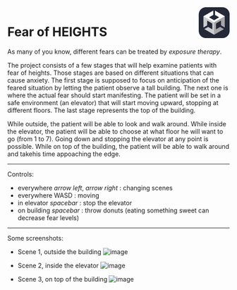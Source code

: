 <img align="right" src="https://github.com/tandpfun/skill-icons/blob/main/icons/Unity-Dark.svg" alt="UNITY" height="70" >

# Fear of HEIGHTS

As many of you know, different fears can be treated by _exposure therapy_.

The project consists of a few stages that will help examine patients with fear of heights. Those stages are based on different situations that can cause anxiety. The first stage is supposed to focus on anticipation of the feared situation by letting the patient observe a tall building. The next one is where the actual fear should start manifesting. The patient will be set in a safe environment (an elevator) that will start moving upward, stopping at different floors. The last stage represents the top of the building.

While outside, the patient will be able to look and walk around.
While inside the elevator, the patient will be able to choose at what floor he will want to go (from 1 to 7). Going down and stopping the elevator at any point is possible.
While on top of the building, the patient will be able to walk around and takehis time appoaching the edge.

---
Controls:
  - everywhere _arrow left_, _arrow right_ : changing scenes
  - everywhere WASD : moving
  - in elevator _spacebar_ : stop the elevator
  - on building _spacebar_ : throw donuts (eating something sweet can decrease fear levels)  

---

Some screenshots:
  - Scene 1, outside the building
![image](https://github.com/user-attachments/assets/6b4d577d-01af-4ecf-9972-77138cb82c38)

  - Scene 2, inside the elevator
![image](https://github.com/user-attachments/assets/30bc6392-1cae-481b-b264-161a1735c0ab)

  - Scene 3, on top of the building
![image](https://github.com/user-attachments/assets/464d0b93-55d0-41e5-952b-0106c52b8039)



